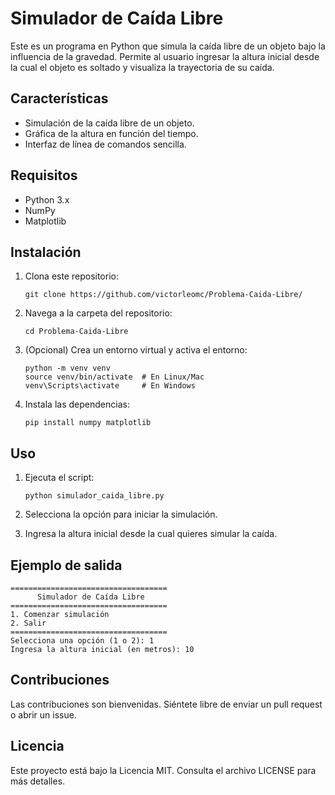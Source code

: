 # Simulador de Caída Libre

Este es un programa en Python que simula la caída libre de un objeto bajo la influencia de la gravedad. 
Permite al usuario ingresar la altura inicial desde la cual el objeto es soltado y visualiza la trayectoria de su caída.

## Características

- Simulación de la caída libre de un objeto.
- Gráfica de la altura en función del tiempo.
- Interfaz de línea de comandos sencilla.

## Requisitos

- Python 3.x
- NumPy
- Matplotlib

## Instalación

1. Clona este repositorio:
   ```
   git clone https://github.com/victorleomc/Problema-Caida-Libre/
   ```

2. Navega a la carpeta del repositorio:
   ```
   cd Problema-Caida-Libre
   ```

3. (Opcional) Crea un entorno virtual y activa el entorno:
   ```
   python -m venv venv
   source venv/bin/activate  # En Linux/Mac
   venv\Scripts\activate     # En Windows
   ```

4. Instala las dependencias:
   ```
   pip install numpy matplotlib
   ```

## Uso

1. Ejecuta el script:
   ```
   python simulador_caida_libre.py
   ```

2. Selecciona la opción para iniciar la simulación.
3. Ingresa la altura inicial desde la cual quieres simular la caída.

## Ejemplo de salida

```
===================================
      Simulador de Caída Libre
===================================
1. Comenzar simulación
2. Salir
===================================
Selecciona una opción (1 o 2): 1
Ingresa la altura inicial (en metros): 10
```

## Contribuciones

Las contribuciones son bienvenidas. Siéntete libre de enviar un pull request o abrir un issue.

## Licencia

Este proyecto está bajo la Licencia MIT. Consulta el archivo LICENSE para más detalles.
